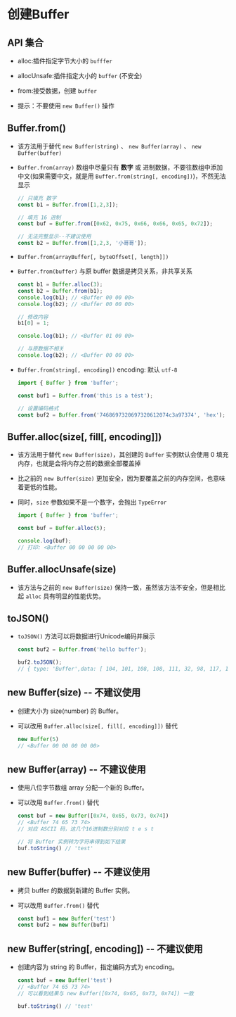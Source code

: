 # 创建Buffer

## API 集合

  - alloc:插件指定字节大小的 `bufffer`

  - allocUnsafe:插件指定大小的 `buffer` (不安全)

  - from:接受数据，创建 `buffer`

  - 提示：不要使用 `new Buffer()` 操作

## Buffer.from()

  - 该方法用于替代 `new Buffer(string)` 、 `new Buffer(array)` 、 `new Buffer(buffer)`

  - `Buffer.from(array)` 数组中尽量只有 **数字** 或 进制数据，不要往数组中添加中文(如果需要中文，就是用 `Buffer.from(string[, encoding])`)，不然无法显示

    ```javascript
    // 只填充 数字
    const b1 = Buffer.from([1,2,3]);

    // 填充 16 进制
    const buf = Buffer.from([0x62, 0x75, 0x66, 0x66, 0x65, 0x72]);

    // 无法完整显示--不建议使用
    const b2 = Buffer.from([1,2,3, '小哥哥']);
    ```

  - `Buffer.from(arrayBuffer[, byteOffset[, length]])`

  - `Buffer.from(buffer)` 与原 buffer 数据是拷贝关系，非共享关系

    ```javascript
    const b1 = Buffer.alloc(3);
    const b2 = Buffer.from(b1);
    console.log(b1); // <Buffer 00 00 00>
    console.log(b2); // <Buffer 00 00 00>

    // 修改内容
    b1[0] = 1;

    console.log(b1); // <Buffer 01 00 00>

    // 与原数据不相关
    console.log(b2); // <Buffer 00 00 00>
    ```

  - `Buffer.from(string[, encoding])` encoding: 默认 `utf-8`

    ```javascript
    import { Buffer } from 'buffer';

    const buf1 = Buffer.from('this is a tést');

    // 设置编码格式
    const buf2 = Buffer.from('7468697320697320612074c3a97374', 'hex');
    ```

## Buffer.alloc(size\[, fill\[, encoding]])

  - 该方法用于替代 `new Buffer(size)`，其创建的 `Buffer` 实例默认会使用 0 填充内存，也就是会将内存之前的数据全部覆盖掉

  - 比之前的 `new Buffer(size)` 更加安全，因为要覆盖之前的内存空间，也意味着更低的性能。

  - 同时，`size` 参数如果不是一个数字，会抛出 `TypeError`

    ```javascript
    import { Buffer } from 'buffer';

    const buf = Buffer.alloc(5);

    console.log(buf);
    // 打印: <Buffer 00 00 00 00 00>
    ```

## Buffer.allocUnsafe(size)

  - 该方法与之前的 `new Buffer(size)` 保持一致，虽然该方法不安全，但是相比起 `alloc` 具有明显的性能优势。

## toJSON()

  - `toJSON()` 方法可以将数据进行Unicode编码并展示

    ```javascript
    const buf2 = Buffer.from('hello buffer');

    buf2.toJSON();
    // { type: 'Buffer',data: [ 104, 101, 108, 108, 111, 32, 98, 117, 102, 102, 101, 114 ] }
    ```

## new Buffer(size) -- 不建议使用

  - 创建大小为 size(number) 的 Buffer。

  - 可以改用 `Buffer.alloc(size[, fill[, encoding]])` 替代

    ```javascript
    new Buffer(5)
    // <Buffer 00 00 00 00 00>
    ```

## new Buffer(array) -- 不建议使用

  - 使用八位字节数组 array 分配一个新的 Buffer。

  - 可以改用 `Buffer.from()` 替代

    ```javascript
    const buf = new Buffer([0x74, 0x65, 0x73, 0x74])
    // <Buffer 74 65 73 74>
    // 对应 ASCII 码，这几个16进制数分别对应 t e s t

    // 将 Buffer 实例转为字符串得到如下结果
    buf.toString() // 'test'
    ```

## new Buffer(buffer) -- 不建议使用

  - 拷贝 buffer 的数据到新建的 Buffer 实例。

  - 可以改用 `Buffer.from()` 替代

    ```javascript
    const buf1 = new Buffer('test')
    const buf2 = new Buffer(buf1)
    ```

## new Buffer(string\[, encoding]) -- 不建议使用

  - 创建内容为 string 的 Buffer，指定编码方式为 encoding。

    ```javascript
    const buf = new Buffer('test')
    // <Buffer 74 65 73 74>
    // 可以看到结果与 new Buffer([0x74, 0x65, 0x73, 0x74]) 一致

    buf.toString() // 'test'
    ```
